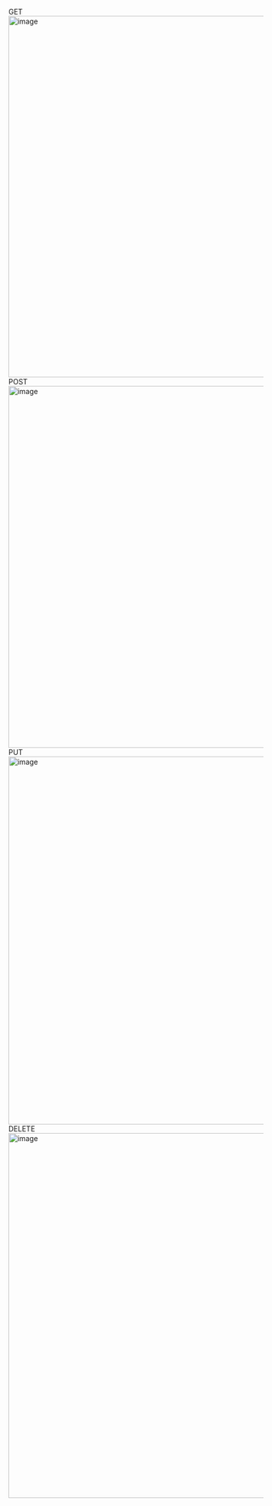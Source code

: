 GET
<img width="1273" height="713" alt="image" src="https://github.com/user-attachments/assets/b6367d67-2e04-49ec-9f2b-549dbe07267d" />
POST
<img width="1278" height="714" alt="image" src="https://github.com/user-attachments/assets/35ba0fc4-5af3-4610-a089-c3bf6d356c99" />
PUT
<img width="1277" height="726" alt="image" src="https://github.com/user-attachments/assets/cb72129a-1692-4b3c-a43d-4167208bd8a3" />
DELETE
<img width="1272" height="720" alt="image" src="https://github.com/user-attachments/assets/81e9f2a7-8d3c-40df-8d3d-71bb4944bb69" />
